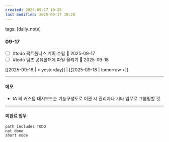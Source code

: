 ```yaml
---
created: 2025-09-17 10:28
last modified: 2025-09-17 10:28
---
```

tags: [daily_note]

### 09-17
- [ ] #todo 팩트풀니스 계획 수립 📅 2025-09-17 
- [ ] #todo 팀즈 공유폴더에 파일 올리기 📅 2025-09-18

[[2025-09-16 | < yesterday]] | [[2025-09-18 | tomorrow >]]

---
#### 메모
-  IA 의 커스텀 대시보드는 기능구성도로 이관 시 관리자나 기타 업무로 그룹핑할 것

---

#### 미완료 업무
```tasks
path includes TODO
not done
short mode
```
